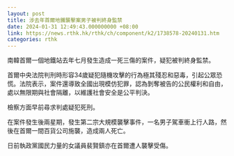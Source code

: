 ```yaml
---
layout: post
title: 涉去年首爾地鐵襲擊案男子被判終身監禁
date: 2024-01-31 12:49:43.000000000 +08:00
link: https://news.rthk.hk/rthk/ch/component/k2/1738578-20240131.htm
categories: rthk
---
```


南韓首爾一個地鐵站去年七月發生造成一死三傷的案件，疑犯被判終身監禁。

首爾中央法院判刑時形容34歲疑犯隨機攻擊的行為極其殘忍和惡毒，引起公眾恐慌。法院表示，案件還導致全國出現模仿犯罪，認為剝奪被告的公民權利和自由，處以無限期與社會隔離，以維護社會安全是公平判決。

檢察方面早前尋求判處疑犯死刑。

在案件發生後兩星期，發生第二宗大規模襲擊事件，一名男子駕車衝上行人路，然後在首爾一間百貨公司施襲，造成兩人死亡。

日前執政黨國民力量的女議員裴賢鎮亦在首爾遭人襲擊受傷。
